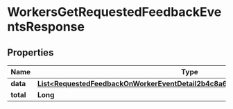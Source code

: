 

# WorkersGetRequestedFeedbackEventsResponse


## Properties

| Name | Type | Description | Notes |
|------------ | ------------- | ------------- | -------------|
|**data** | [**List&lt;RequestedFeedbackOnWorkerEventDetail2b4c8a6ca069100035b8586e16c20000&gt;**](RequestedFeedbackOnWorkerEventDetail2b4c8a6ca069100035b8586e16c20000.md) |  |  [optional] |
|**total** | **Long** |  |  [optional] |



